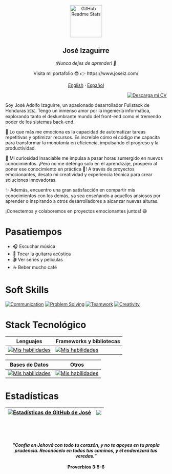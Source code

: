<p align="center">
 <img width="100px" src="https://res.cloudinary.com/dcomaubkq/image/upload/v1687378890/portfolio/ggui3mvp1rcqpf2ako1z.png" align="center" alt="GitHub Readme Stats" />
 <h2 align="center">José Izaguirre</h2>
 <p align="center"><i>¡Nunca dejes de aprender! 🚀</i></p>
</p>

  <p align="center">
       Visita mi portafolio 😎 👉 https://www.joseiz.com/
  </p>
  <p align="center">
    <a href="../README.md">English</a>
    ·
    <a href="/languages/readme_es.md">Español</a>
  </p>
</p>

 <p align="right">
  <a href="https://drive.google.com/file/d/1_dFWgdylIvGqZsFBUXfdzGhclQscaNlD/view?usp=drive_link">
    <img src="https://img.shields.io/badge/Descarga%20mi%20CV-293E7E?style=for-the-badge&logo=pencil" alt="Descarga mi CV">
  </a>
</p>


Soy José Adolfo Izaguirre, un apasionado desarrollador Fullstack de Honduras 🇭🇳. Tengo un inmenso amor por la ingeniería informática, explorando tanto el deslumbrante mundo del front-end como el tremendo poder de los sistemas back-end.

🚀 Lo que más me emociona es la capacidad de automatizar tareas repetitivas y optimizar recursos. Es increíble cómo el código me capacita para transformar la monotonía en eficiencia, impulsando el progreso y la productividad.

🔭 Mi curiosidad insaciable me impulsa a pasar horas sumergido en nuevos conocimientos. ¡Pero no me detengo solo en el aprendizaje, prospero al poner ese conocimiento en práctica 💪! A través de proyectos emocionantes, desato mi creatividad y experiencia técnica para crear soluciones innovadoras.

✨ Además, encuentro una gran satisfacción en compartir mis conocimientos con los demás, ya sea enseñando a aquellos ansiosos por aprender o inspirando a otros desarrolladores a alcanzar nuevas alturas.

¡Conectemos y colaboremos en proyectos emocionantes juntos! 😄

# Pasatiempos

- :headphones: Escuchar música
- :guitar: Tocar la guitarra acústica
- :clapper: Ver series y películas
- :coffee: Beber mucho café

# Soft Skills

[![Communication](https://img.shields.io/badge/Comunicación-Excelente-brightgreen)]()
[![Problem Solving](https://img.shields.io/badge/Resolución%20de%20problemas-Avanzado-blue)]()
[![Teamwork](https://img.shields.io/badge/Trabajo%20en%20equipo-Competente-yellow)]()
[![Creativity](https://img.shields.io/badge/Creatividad-Alta-orange)]()

# Stack Tecnológico

| Lenguajes | Frameworks y bibliotecas |
| --- | --- |
| [![Mis habilidades](https://skillicons.dev/icons?i=java,cpp,php,js,ts)](https://skillicons.dev) | [![Mis habilidades](https://skillicons.dev/icons?i=spring,nodejs,express,nestjs,nextjs,angular,react,rxjs,redux)](https://skillicons.dev) |

| Bases de Datos | Otros |
| --- | --- |
| [![Mis habilidades](https://skillicons.dev/icons?i=mysql,postgres,mongo,firebase)](https://skillicons.dev) | [![Mis habilidades](https://skillicons.dev/icons?i=html,css,scss,tailwind,docker,maven,gcp,netlify,vercel,git,github,gitlab,idea,postman,vscode)](https://skillicons.dev) |


# Estadísticas
| <a href="https://github.com/JoseAFlores777/github-readme-stats"><img align="center" src="https://github-readme-stats.vercel.app/api?username=JoseAFlores777&show_icons=true&include_all_commits=true&theme=buefy&hide_border=true" alt="Estadísticas de GitHub de José" /></a> | <a href="https://github.com/JoseAFlores777/github-readme-stats"><img align="center" src="https://github-readme-stats.vercel.app/api/top-langs/?username=JoseAFlores777&layout=compact&theme=buefy&hide_border=true" /></a> |
| ------------- | ------------- |

<br><br>
<h2></h2>

<h4 align="center">
  <i>
    "Confía en Jehová con todo tu corazón, y no te apoyes en tu propia prudencia. Reconócelo en todos tus caminos, y él enderezará tus veredas."
  </i>
  <br><br>
  <strong align="right">Proverbios 3:5-6</strong>
</h4>

